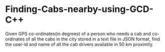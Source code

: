 # Finding-Cabs-nearby-using-GCD- C++
Given GPS co-ordinates(in degrees) of a person who needs a cab and co-ordinates of all the cabs in the city stored in a text file in JSON format, find the user-id and name of all the cab drivers available in 50 km proximity.
